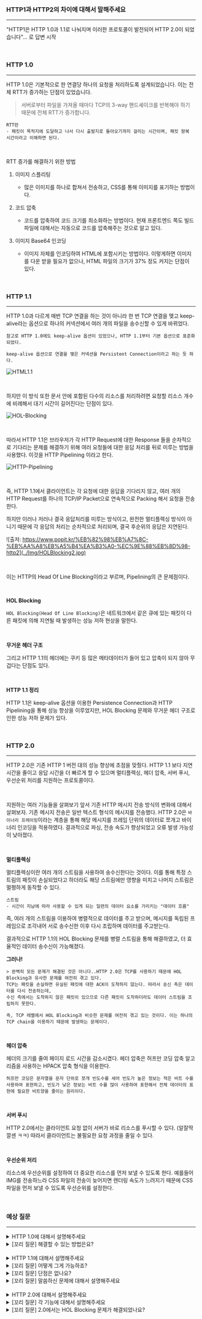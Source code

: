 ### HTTP1과 HTTP2의 차이에 대해서 말해주세요
---
"HTTP1은 HTTP 1.0과 1.1로 나눠지며 이러한 프로토콜이 발전되어 HTTP 2.0이 되었습니다"... 로 답변 시작

<br>

### HTTP 1.0
---
HTTP 1.0은 기본적으로 한 연결당 하나의 요청을 처리하도록 설계되었습니다. 이는 전체 RTT가 증가하는 단점이 있었습니다.

> 서버로부터 파일을 가져올 때마다 TCP의 3-way 핸드셰이크를 반복해야 하기 때문에 전체 RTT가 증가합니다.

```
RTT란
- 패킷이 목적지에 도달하고 나서 다시 출발지로 돌아오기까지 걸리는 시간이며, 패킷 왕복 시간이라고 이해하면 된다.
```

<br>

RTT 증가를 해결하기 위한 방법

1. 이미지 스플리팅
   - 많은 이미지를 하나로 합쳐서 전송하고, CSS를 통해 이미지를 표기하는 방법이다.

2. 코드 압축
   - 코드를 압축하여 코드 크기를 최소화하는 방법이다. 현재 프론트엔드 쪽도 빌드 파일에 대해서는 자동으로 코드를 압축해주는 것으로 알고 있다.

3. 이미지 Base64 인코딩
   - 이미지 자체를 인코딩하여 HTML에 포함시키는 방법이다. 이렇게하면 이미지를 다운 받을 필요가 없으나, HTML 파일의 크기가 37% 정도 커지는 단점이 있다.

<br>

### HTTP 1.1
---
HTTP 1.0과 다르게 매번 TCP 연결을 하는 것이 아니라 한 번 TCP 연결을 맺고 keep-alive라는 옵션으로 하나의 커넥션에서 여러 개의 파일을 송수신할 수 있게 바뀌었다. 
```
참고로 HTTP 1.0에도 keep-alive 옵션이 있었으나, HTTP 1.1부터 기본 옵션으로 표준화 되었다.

keep-alive 옵션으로 연결을 맺은 커넥션을 Persistent Connection이라고 하는 듯 하다.
```

![HTML1.1](./../Img/html1.1.gif)

<br>

하지만 이 방식 또한 문서 안에 포함된 다수의 리소스를 처리하려면 요청할 리소스 개수에 비례해서 대기 시간이 길어진다는 단점이 있다. 

![HOL-Blocking](../Img/HOLBlocking.jpg)

<br>

따라서 HTTP 1.1은 브라우저가 각 HTTP Request에 대한 Response 들을 순차적으로 기다리는 문제를 해결하기 위해 여러 요청들에 대한 응답 처리를 뒤로 미루는 방법을 사용했다. 이것을 HTTP Pipelining 이라고 한다.

![HTTP-Pipelining](../Img/http-pipelining.png)

<br>

즉, HTTP 1.1에서 클라이언트는 각 요청에 대한 응답을 기다리지 않고, 여러 개의 HTTP Request를 하나의 TCP/IP Packet으로 연속적으로 Packing 해서 요청을 전송한다.

하지만 이러나 저러나 결국 응답처리를 미루는 방식이고, 완전한 멀티플렉싱 방식이 아니기 때문에 각 응답의 처리는 순차적으로 처리되며, 결국 후순위의 응답은 지연된다. 

![출저: https://www.popit.kr/%EB%82%98%EB%A7%8C-%EB%AA%A8%EB%A5%B4%EA%B3%A0-%EC%9E%88%EB%8D%98-http2](../Img/HOLBlocking2.jpg)

<br>

이는 HTTP의 Head Of Line Blocking이라고 부르며, Pipelining의 큰 문제점이다.

<br>

**HOL Blocking**

```HOL Blocking(Head Of Line Blocking)```은 네트워크에서 같은 큐에 있는 패킷이 다른 패킷에 의해 지연될 때 발생하는 성능 저하 현상을 말한다. 

<br>

**무거운 헤더 구조**

그리고 HTTP 1.1의 헤더에는 쿠키 등 많은 메타데이터가 들어 있고 압축이 되지 않아 무겁다는 단점도 있다.

<br>

**HTTP 1.1 정리**

HTTP 1.1은 keep-alive 옵션을 이용한 Persistence Connection과 HTTP Pipelining을 통해 성능 향상을 이루었지만, HOL Blocking 문제와 무거운 헤더 구조로 인한 성능 저하 문제가 있다.

<br>

### HTTP 2.0
---
HTTP 2.0은 기존 HTTP 1 버전 대의 성능 향상에 초점을 맞췄다. HTTP 1.1 보다 지연 시간을 줄이고 응답 시간을 더 빠르게 할 수 있으며 멀티플렉싱, 헤더 압축, 서버 푸시, 우선순위 처리를 지원하는 프로토콜이다.

<br>

지원하는 여러 기능들을 살펴보기 앞서 기존 HTTP 메시지 전송 방식의 변화에 대해서 살펴보자. 기존 메시지 전송은 일반 텍스트 형식의 메시지를 전송했다. HTTP 2.0은 ```바이너리 프레이밍```이라는 계층을 통해 해당 메시지를 프레임 단위의 데이터로 쪼개고 바이너리 인코딩을 적용하였다. 결과적으로 파싱, 전송 속도가 향상되었고 오류 발생 가능성이 낮아졌다. 

<br>

**멀티플렉싱**

멀티플렉싱이란 여러 개의 스트림을 사용하여 송수신한다는 것이다. 이를 통해 특정 스트림의 패킷이 손실되었다고 하더라도 해당 스트림에만 영향을 미치고 나머지 스트림은 멀쩡하게 동작할 수 있다.

```
스트림
- 시간이 지남에 따라 사용할 수 있게 되는 일련의 데이터 요소를 가리키는 "데이터 흐름"
```

즉, 여러 개의 스트림을 이용하여 병렬적으로 데이터를 주고 받으며, 메시지를 독립된 프레임으로 조각내어 서로 송수신한 이후 다시 조립하며 데이터를 주고받는다.

결과적으로 HTTP 1.1의 HOL Blocking 문제를 병렬 스트림을 통해 해결하였고, 더 효율적인 데이터 송수신이 가능해졌다. 

**그러나!**

```
> 완벽히 모든 문제가 해결된 것은 아니다..HTTP 2.0은 TCP를 사용하기 때문에 HOL Blocking과 유사한 문제를 여전히 겪고 있다. 
TCP는 패킷을 손실하면 유실된 패킷에 대한 ACK이 도착하지 않는다. 따라서 송신 측은 데이터를 다시 전송하는데, 
수신 측에서는 도착하지 않은 패킷이 있으므로 다른 패킷이 도착하더라도 데이터 스트림을 조립하지 못한다.

즉, TCP 레벨에서 HOL Blocking과 비슷한 문제를 여전히 겪고 있는 것이다. 이는 하나의 TCP chain을 이용하기 때문에 발생하는 문제이다.
```


<br>

**헤더 압축**

헤더의 크기를 줄여 페이지 로드 시간을 감소시켰다. 헤더 압축은 허프만 코딩 압축 알고리즘을 사용하는 HPACK 압축 형식을 이용한다.

```
허프만 코딩은 문자열을 문자 단위로 쪼개 빈도수를 세어 빈도가 높은 정보는 적은 비트 수를 사용하여 표현하고, 빈도가 낮은 정보는 비트 수를 많이 사용하여 표현해서 전체 데이터의 표현에 필요한 비트양을 줄이는 원리이다.
```

<br>

**서버 푸시**

HTTP 2.0에서는 클라이언트 요청 없이 서버가 바로 리소스를 푸시할 수 있다. (알잘딱깔센 ㅋㅋ) 따라서 클라이언트는 불필요한 요청 과정을 줄일 수 있다. 

<br>

**우선순위 처리**

리소스에 우선순위를 설정하여 더 중요한 리소스를 먼저 보낼 수 있도록 한다. 예를들어 IMG를 전송하느라 CSS 파일의 전송이 늦어지면 렌더링 속도가 느려지기 때문에 CSS 파일을 먼저 보낼 수 있도록 우선순위를 설정한다.

<br>

### 예상 질문
---

<details>
<summary>HTTP 1.0에 대해서 설명해주세요</summary>
<div markdown="1">

- HTTP 1.0은 한 연결당 하나의 요청을 처리하도록 설계되어 있는 프로토콜입니다. 매번 TCP/IP 연결을 맺기 때문에 전체 RTT가 증가한다는 단점이 있습니다.

</div>
</details>

<details>
<summary>[꼬리 질문] 해결할 수 있는 방법은요?</summary>
<div markdown="1">

- 해결 방법으로는 이미지 스플리팅, 코드 압축, 이미지 Base64 인코딩 방식이 있습니다. 이미지 스플리팅은 여러 이미지를 하나로 압축해서 사용하는 방법입니다. 코드 압축은 불필요한 코드 공백과 줄바꿈을 제거하는 방법입니다. 이미지 Base64 인코딩 방식은 이미지를 Base64로 인코딩하여 HTML에 이미지를 주입하는 방법입니다.

</div>
</details>

<br>

<details>
<summary>HTTP 1.1에 대해서 설명해주세요</summary>
<div markdown="1">

- HTTP 1.1은 HTTP 1.0과 다르게 하나의 커넥션으로 여러 개의 파일을 송수신할 수 있습니다.

</div>
</details>

<details>
<summary>[꼬리 질문] 어떻게 그게 가능하죠?</summary>
<div markdown="1">

- TCP의 keep-alive 옵션을 이용해서 커넥션을 계속 유지시키기 때문입니다.

</div>
</details>

<details>
<summary>[꼬리 질문] 단점은 없나요?</summary>
<div markdown="1">

- HTTP 1.1은 HTTP Pipelining을 이용하는데, HOL Blocking 문제가 발생한다는 단점이 있습니다.

</div>
</details>

<details>
<summary>[꼬리 질문] 말씀하신 문제에 대해서 설명해주세요</summary>
<div markdown="1">

- HOL Blocking은 Head Of Line Blocking이라고 하며, 네트워크에서 같은 큐에 있는 패킷이 다른 패킷에 의해 지연될 때 발생하는 성능 저하 현상을 말합니다.

</div>
</details>

<br>

<details>
<summary>HTTP 2.0에 대해서 설명해주세요</summary>
<div markdown="1">

- HTTP 2.0은 HTTP 1의 성능을 개선한 프로토콜입니다. 멀티플렉싱, 헤더 압축, 서버 푸시, 우선순위 처리를 지원합니다.

</div>
</details>

<details>
<summary>[꼬리 질문] 각 기능에 대해서 설명해주세요</summary>
<div markdown="1">

- 본문 참조

</div>
</details>

<details>
<summary>[꼬리 질문] 2.0에서는 HOL Blocking 문제가 해결되었나요?</summary>
<div markdown="1">

- HTTP 1.1이 겪은 문제는 HTTP 멀티플렉싱을 이용하여 해결했으나 TCP 수준에서 HOL Blocking과 유사한 문제가 여전히 발생합니다. 

</div>
</details>

